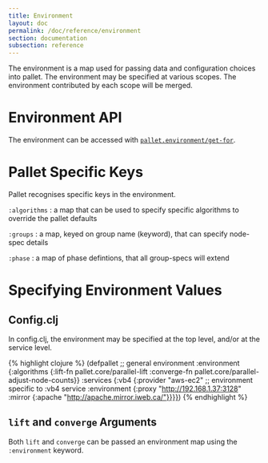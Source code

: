 ```yaml
---
title: Environment
layout: doc
permalink: /doc/reference/environment
section: documentation
subsection: reference
---
```


The environment is a map used for passing data and configuration choices into
pallet. The environment may be specified at various scopes.  The environment
contributed by each scope will be merged.

# Environment API

The environment can be accessed with [`pallet.environment/get-for`](http://pallet.github.com/pallet/api/0.6/pallet.environment.html).

# Pallet Specific Keys

Pallet recognises specific keys in the environment.

 `:algorithms`
: a map that can be used to specify specific algorithms to override the pallet defaults

 `:groups`
: a map, keyed on group name (keyword), that can specify node-spec details

 `:phase`
: a map of phase defintions, that all group-specs will extend

# Specifying Environment Values

## Config.clj

In config.clj, the environment may be specified at the top level, and/or at the
service level.

{% highlight clojure %}
(defpallet
  ;; general environment
  :environment {:algorithms
                {:lift-fn pallet.core/parallel-lift
                 :converge-fn pallet.core/parallel-adjust-node-counts}}
  :services {:vb4
             {:provider "aws-ec2"
              ;; environment specific to :vb4 service
              :environment
              {:proxy "http://192.168.1.37:3128"
               :mirror {:apache "http://apache.mirror.iweb.ca/"}}}})
{% endhighlight %}

## `lift` and `converge` Arguments

Both `lift` and `converge` can be passed an environment map using the `:environment` keyword.

